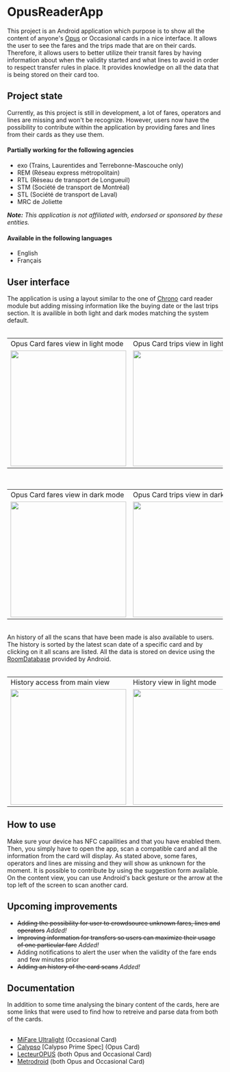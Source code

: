 <h1>OpusReaderApp</h1>
<span>
  This project is an Android application which purpose is to show all the content of anyone's <a href="https://www.artm.quebec/tarification/support-de-titres/opus/" target="_blank">Opus</a> or Occasional cards in a nice interface.
  It allows the user to see the fares and the trips made that are on their cards. Therefore, it allows users to better utilize their transit fares by having information about when the validity started and what lines to avoid in order to respect transfer rules in place.
  It provides knowledge on all the data that is being stored on their card too.
</span>
<h2>Project state</h2>
<span>
  Currently, as this project is still in development, a lot of fares, operators and lines are missing and won't be recognize. However, users now have the possibility to contribute within the application by providing fares and lines from their cards as they use them.
</span>
<br>
<h4>Partially working for the following agencies</h4>
<ul>
  <li>exo (Trains, Laurentides and Terrebonne-Mascouche only)</li>
  <li>REM (Réseau express métropolitain)</li>
  <li>RTL (Réseau de transport de Longueuil)</li>
  <li>STM (Société de transport de Montréal)</li>
  <li>STL (Société de transport de Laval)</li>
  <li>MRC de Joliette</li>
</ul>
<span>
  <em><b>Note:</b> This application is not affiliated with, endorsed or sponsored by these entities.</em>
</span>
<h4>Available in the following languages</h4>
<ul>
  <li>English</li>
  <li>Français</li>
</ul>
<h2>User interface</h2>
<span>
  The application is using a layout similar to the one of <a href="https://play.google.com/store/apps/details?id=quebec.artm.chrono" target="_blank">Chrono</a> card reader module but adding missing information like the buying date or the last trips section.
  It is availible in both light and dark modes matching the system default.
</span>
<br>
<br>
<table>
  <tr>
    <td>Opus Card fares view in light mode</td>
    <td>Opus Card trips view in light mode</td>
    <td>Occasional Card view in light mode</td>
  </tr>
  <tr>
    <td><img src="https://github.com/JerPatterson/OpusReaderApp/assets/89818093/4482b09c-7d95-43c3-b001-c81e22d6d989" width=270></td>
    <td><img src="https://github.com/JerPatterson/OpusReaderApp/assets/89818093/cd0c4a77-b75f-4006-b93c-391ed2b56f77" width=270></td>
    <td><img src="https://github.com/JerPatterson/OpusReaderApp/assets/89818093/e52fffcf-1359-45c6-a9ac-5302303034da" width=270></td>
  </tr>
</table>
<br>
<table>
  <tr>
    <td>Opus Card fares view in dark mode</td>
    <td>Opus Card trips view in dark mode</td>
    <td>Occasional Card view in dark mode</td>
  </tr>
  <tr>
    <td><img src="https://github.com/JerPatterson/OpusReaderApp/assets/89818093/4434d0aa-87db-40f7-b32c-3772301d8cf1" width=270></td>
    <td><img src="https://github.com/JerPatterson/OpusReaderApp/assets/89818093/a84b6844-99b3-4f2e-bed0-dfe8d6c8d0f1" width=270></td>
    <td><img src="https://github.com/JerPatterson/OpusReaderApp/assets/89818093/a5fbc974-a7f6-4bc8-9288-b903f3e0dc35" width=270></td>
  </tr>
</table>
<br>
<span>
  An history of all the scans that have been made is also available to users. The history is sorted by the latest scan date of a specific card and by clicking on it all scans are listed. 
  All the data is stored on device using the <a href="https://developer.android.com/training/data-storage/room" target="_blank">RoomDatabase</a> provided by Android.
</span>
<br>
<br>
<table>
  <tr>
    <td>History access from main view</td>
    <td>History view in light mode</td>
    <td>History view in dark mode</td>
  </tr>
  <tr>
    <td><img src="https://github.com/JerPatterson/OpusReaderApp/assets/89818093/5c265e55-fef5-47a8-a949-00b8fad2ba1c" width=270></td>
    <td><img src="https://github.com/JerPatterson/OpusReaderApp/assets/89818093/6d771217-d257-46e1-b337-1177628c8637" width=270></td>
    <td><img src="https://github.com/JerPatterson/OpusReaderApp/assets/89818093/ea027d94-e513-47b1-b18e-37225c29ccb8" width=270></td>
  </tr>
</table>
<h2>How to use</h2>
<span>
  Make sure your device has NFC capailities and that you have enabled them. Then, you simply have to open the app, scan a compatible card and all the information from the card will display.
  As stated above, some fares, operators and lines are missing and they will show as unknown for the moment. It is possible to contribute by using the suggestion form available. 
  On the content view, you can use Android's back gesture or the arrow at the top left of the screen to scan another card.
</span>
<h2>Upcoming improvements</h2>
<ul>
  <li><strike>Adding the possibility for user to crowdsource unknown fares, lines and operators</strike> <em>Added!</em></li>
  <li><strike>Improving information for transfers so users can maximize their usage of one particular fare</strike> <em>Added!</em></li>
  <li>Adding notifications to alert the user when the validity of the fare ends and few minutes prior</li>
  <li><strike>Adding an history of the card scans</strike> <em>Added!</em></li>
</ul>
<h2>Documentation</h2>
<span>
  In addition to some time analysing the binary content of the cards, here are some links that were used to find how to retreive and parse data from both of the cards.
</span>
<ul>
  <br>
  <li><a href="https://www.nxp.com/docs/en/data-sheet/MF0ICU1.pdf">MiFare Ultralight</a> (Occasional Card)</li>
  <li><a href="https://calypsonet.org/" target="_blank">Calypso</a> [Calypso Prime Spec] (Opus Card)</li>
  <li><a href="https://github.com/etiennedub/LecteurOPUS?tab=readme-ov-file" target="_blank">LecteurOPUS</a> (both Opus and Occasional Card)</li>
  <li><a href="https://github.com/metrodroid/metrodroid/tree/bbd61960b260c314a2c891bd0d54ac96ae654c16" target="_blank">Metrodroid</a> (both Opus and Occasional Card)</li>
</ul>
